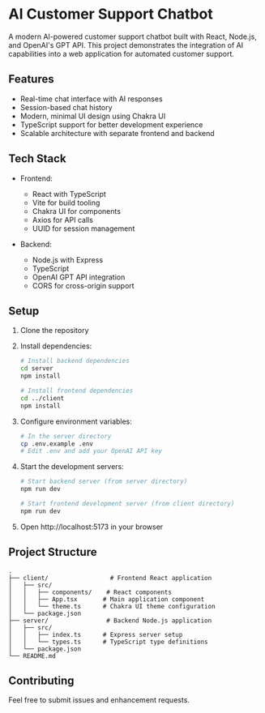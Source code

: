 # AI Customer Support Chatbot

A modern AI-powered customer support chatbot built with React, Node.js, and OpenAI's GPT API. This project demonstrates the integration of AI capabilities into a web application for automated customer support.

## Features

- Real-time chat interface with AI responses
- Session-based chat history
- Modern, minimal UI design using Chakra UI
- TypeScript support for better development experience
- Scalable architecture with separate frontend and backend

## Tech Stack

- Frontend:

  - React with TypeScript
  - Vite for build tooling
  - Chakra UI for components
  - Axios for API calls
  - UUID for session management

- Backend:
  - Node.js with Express
  - TypeScript
  - OpenAI GPT API integration
  - CORS for cross-origin support

## Setup

1. Clone the repository
2. Install dependencies:

   ```bash
   # Install backend dependencies
   cd server
   npm install

   # Install frontend dependencies
   cd ../client
   npm install
   ```

3. Configure environment variables:

   ```bash
   # In the server directory
   cp .env.example .env
   # Edit .env and add your OpenAI API key
   ```

4. Start the development servers:

   ```bash
   # Start backend server (from server directory)
   npm run dev

   # Start frontend development server (from client directory)
   npm run dev
   ```

5. Open http://localhost:5173 in your browser

## Project Structure

```
.
├── client/                 # Frontend React application
│   ├── src/
│   │   ├── components/    # React components
│   │   ├── App.tsx       # Main application component
│   │   └── theme.ts      # Chakra UI theme configuration
│   └── package.json
├── server/                # Backend Node.js application
│   ├── src/
│   │   ├── index.ts      # Express server setup
│   │   └── types.ts      # TypeScript type definitions
│   └── package.json
└── README.md
```

## Contributing

Feel free to submit issues and enhancement requests.
